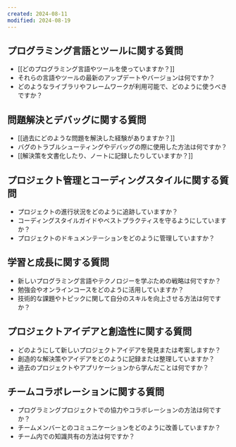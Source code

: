 ```yaml
---
created: 2024-08-11
modified: 2024-08-19
---
```

## プログラミング言語とツールに関する質問
- [[どのプログラミング言語やツールを使っていますか？]]
- それらの言語やツールの最新のアップデートやバージョンは何ですか？
- どのようなライブラリやフレームワークが利用可能で、どのように使うべきですか？

## 問題解決とデバッグに関する質問
- [[過去にどのような問題を解決した経験がありますか？]]
- バグのトラブルシューティングやデバッグの際に使用した方法は何ですか？
- [[解決策を文書化したり、ノートに記録したりしていますか？]]

## プロジェクト管理とコーディングスタイルに関する質問
- プロジェクトの進行状況をどのように追跡していますか？
- コーディングスタイルガイドやベストプラクティスを守るようにしていますか？
- プロジェクトのドキュメンテーションをどのように管理していますか？

## 学習と成長に関する質問
- 新しいプログラミング言語やテクノロジーを学ぶための戦略は何ですか？
- 勉強会やオンラインコースをどのように活用していますか？
- 技術的な課題やトピックに関して自分のスキルを向上させる方法は何ですか？

## プロジェクトアイデアと創造性に関する質問
- どのようにして新しいプロジェクトアイデアを発見または考案しますか？
- 創造的な解決策やアイデアをどのように記録または整理していますか？
- 過去のプロジェクトやアプリケーションから学んだことは何ですか？

## チームコラボレーションに関する質問
- プログラミングプロジェクトでの協力やコラボレーションの方法は何ですか？
- チームメンバーとのコミュニケーションをどのように改善していますか？
- チーム内での知識共有の方法は何ですか？